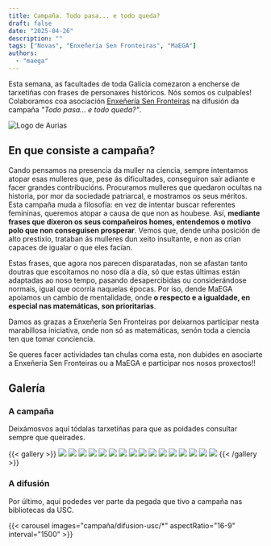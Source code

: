 ```yaml
---
title: Campaña. Todo pasa... e todo queda?
draft: false
date: "2025-04-26"
description: ""
tags: ["Novas", "Enxeñería Sen Fronteiras", "MaEGA"]
authors:
  - "maega"
---
```


Esta semana, as facultades de toda Galicia comezaron a encherse de tarxetiñas con frases de personaxes históricos. Nós somos os culpables! Colaboramos coa asociación [Enxeñería Sen Fronteiras](https://galicia.isf.es/) na difusión da campaña *"Todo pasa... e todo queda?"*.

![Logo de Aurias](campaña/Cartel_explicativo.jpeg)

## En que consiste a campaña?
Cando pensamos na presencia da muller na ciencia, sempre intentamos atopar esas mulleres que, pese ás dificultades, conseguiron saír adiante e facer grandes contribucións. Procuramos mulleres que quedaron ocultas na historia, por mor da sociedade patriarcal, e mostramos os seus méritos. Esta campaña muda a filosofía: en vez de intentar buscar referentes femininas, queremos atopar a causa de que non as houbese. Así, **mediante frases que dixeron os seus compañeiros homes, entendemos o motivo polo que non conseguisen prosperar**. Vemos que, dende unha posición de alto prestixio, trataban ás mulleres dun xeito insultante, e non as crían capaces de igualar o que eles facían.

Estas frases, que agora nos parecen disparatadas, non se afastan tanto doutras que escoitamos no noso día a día, só que estas últimas están adaptadas ao noso tempo, pasando desapercibidas ou considerándose normais, igual que ocorría naquelas épocas. Por iso, dende MaEGA apoiamos un cambio de mentalidade, onde **o respecto e a igualdade, en especial nas matemáticas, son prioritarias**.

Damos as grazas a Enxeñería Sen Fronteiras por deixarnos participar nesta marabillosa iniciativa, onde non só as matemáticas, senón toda a ciencia ten que tomar conciencia.

Se queres facer actividades tan chulas coma esta, non dubides en asociarte a Enxeñería Sen Fronteiras ou a MaEGA e participar nos nosos proxectos!!

## Galería

### A campaña
Deixámosvos aquí tódalas tarxetiñas para que as poidades consultar sempre que queirades.

{{< gallery >}}
  <img src="campaña/Tarxeta_Aristoteles_anverso.jpeg" class="grid-w25" />
  <img src="campaña/Tarxeta_Aristoteles_reverso.jpeg" class="grid-w25" />
  <img src="campaña/Tarxeta_Asimov_anverso.jpeg" class="grid-w25" />
  <img src="campaña/Tarxeta_Asimov_reverso.jpeg" class="grid-w25" />
  <img src="campaña/Tarxeta_CalderonDeLaBarca_anverso.jpeg" class="grid-w25" />
  <img src="campaña/Tarxeta_CalderonDeLaBarca_reverso.jpeg" class="grid-w25" />
  <img src="campaña/Tarxeta_Cela_anverso.jpeg" class="grid-w25" />
  <img src="campaña/Tarxeta_Cela_reverso.jpeg" class="grid-w25" />
  <img src="campaña/Tarxeta_Dostoyevski_anverso.jpeg" class="grid-w25" />
  <img src="campaña/Tarxeta_Dostoyevski_reverso.jpeg" class="grid-w25" />
  <img src="campaña/Tarxeta_OrtegaYGasset_anverso.jpeg" class="grid-w25" />
  <img src="campaña/Tarxeta_OrtegaYGasset_reverso.jpeg" class="grid-w25" />
  <img src="campaña/Tarxeta_Pitagoras_anverso.jpeg" class="grid-w25" />
  <img src="campaña/Tarxeta_Pitagoras_reverso.jpeg" class="grid-w25" />
  <img src="campaña/Tarxeta_Schopenhauer_anverso.jpeg" class="grid-w25" />
  <img src="campaña/Tarxeta_Schopenhauer_reverso.jpeg" class="grid-w25" />
{{< /gallery >}}


### A difusión
Por último, aquí podedes ver parte da pegada que tivo a campaña nas bibliotecas da USC.

{{< carousel images="campaña/difusion-usc/*" aspectRatio="16-9" interval="1500" >}}

